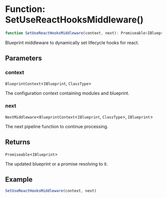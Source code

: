 # Function: SetUseReactHooksMiddleware()

```ts
function SetUseReactHooksMiddleware(context, next): Promiseable<IBlueprint>;
```

Blueprint middleware to dynamically set lifecycle hooks for react.

## Parameters

### context

`BlueprintContext`\<`IBlueprint`, `ClassType`\>

The configuration context containing modules and blueprint.

### next

`NextMiddleware`\<`BlueprintContext`\<`IBlueprint`, `ClassType`\>, `IBlueprint`\>

The next pipeline function to continue processing.

## Returns

`Promiseable`\<`IBlueprint`\>

The updated blueprint or a promise resolving to it.

## Example

```typescript
SetUseReactHooksMiddleware(context, next)
```
